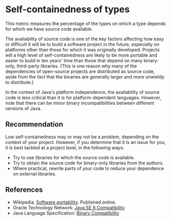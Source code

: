 # Self-containedness of types
This metric measures the percentage of the types on which a type depends for which we have source code available.

The availability of source code is one of the key factors affecting how easy or difficult it will be to build a software project in the future, especially on platforms other than those for which it was originally developed. Projects will a high level of self-containedness are likely to be more portable and easier to build in ten years' time than those that depend on many binary-only, third-party libraries. (This is one reason why many of the dependencies of open-source projects are distributed as source code, aside from the fact that the binaries are generally larger and more unwieldy to distribute.)

In the context of Java's platform independence, the availability of source code is less critical than it is for platform-dependent languages. However, note that there can be minor binary incompatibilities between different versions of Java.


## Recommendation
Low self-containedness may or may not be a problem, depending on the context of your project. However, if you determine that it is an issue for you, it is best tackled at a project level, in the following ways:

* Try to use libraries for which the source code is available.
* Try to obtain the source code for binary-only libraries from the authors.
* Where practical, rewrite parts of your code to reduce your dependence on external libraries.

## References
* Wikipedia. [Software portability](http://en.wikipedia.org/wiki/Software_portability). Published online.
* Oracle Technology Network: [Java SE 6 Compatibility](http://www.oracle.com/technetwork/java/javase/compatibility-137541.html)
* Java Language Specification: [Binary Compatibility](https://docs.oracle.com/javase/specs/jls/se11/html/jls-13.html)
